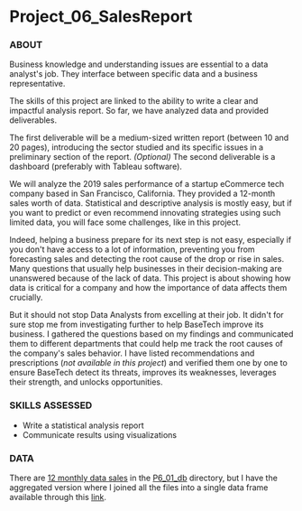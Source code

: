 # Project_06_SalesReport
### <b>ABOUT</b>
Business knowledge and understanding issues are essential to a data analyst's job. They interface between specific data and a business representative.

The skills of this project are linked to the ability to write a clear and impactful analysis report. So far, we have analyzed data and provided deliverables.

The first deliverable will be a medium-sized written report (between 10 and 20 pages), introducing the sector studied and its specific issues in a preliminary section of the report.
*(Optional)* The second deliverable is a dashboard (preferably with Tableau software).

We will analyze the 2019 sales performance of a startup eCommerce tech company based in San Francisco, California. They provided a 12-month sales worth of data. Statistical and descriptive analysis is mostly easy, but if you want to predict or even recommend innovating strategies using such limited data, you will face some challenges, like in this project.

Indeed, helping a business prepare for its next step is not easy, especially if you don't have access to a lot of information, preventing you from forecasting sales and detecting the root cause of the drop or rise in sales. Many questions that usually help businesses in their decision-making are unanswered because of the lack of data. This project is about showing how data is critical for a company and how the importance of data affects them crucially.

But it should not stop Data Analysts from excelling at their job. It didn't for sure stop me from investigating further to help BaseTech improve its business. I gathered the questions based on my findings and communicated them to different departments that could help me track the root causes of the company's sales behavior. I have listed recommendations and prescriptions (*not available in this project*) and verified them one by one to ensure BaseTech detect its threats, improves its weaknesses, leverages their strength, and unlocks opportunities. 


### <b>SKILLS ASSESSED</b>
- Write a statistical analysis report
- Communicate results using visualizations

### <b>DATA</b>
There are [12 monthly data sales](https://github.com/KatrinaJMD/Project_06_SalesReport/tree/main/P6_01_db/P6_01_MonthlySalesData) in the [P6_01_db](https://github.com/KatrinaJMD/Project_06_SalesReport/tree/main/P6_01_db) directory, but I have the aggregated version where I joined all the files into a single data frame available through this [link](https://github.com/KatrinaJMD/Project_06_SalesReport/blob/main/P6_01_db/P6_01_Sales.csv).
